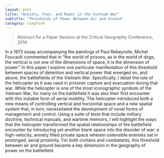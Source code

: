 ```yaml
---
layout: post
title: "Anxiety, Fear, and Rumor in the Vietnam War"
subtitle: "Thresholds of Power Between Air and Ground"
category: longform
---
```


> Abstract for a Paper Session at the Critical Geography Conference, 2014


In a 1973 essay accompanying the paintings of Paul Rebeyrolle, Michel Foucault commented that in “the world of prisons, as in the world of dogs, the vertical is not one of the dimensions of space, it is the dimension of power.” In this paper I explore one particular manifestation of this threshold between spaces of detention and vertical power that emerged on, and above, the battlefields of the Vietnam War. Specifically, I detail the role of the helicopter as it was used in prisoner capture and evacuation during that war. While the helicopter is one of the most iconographic symbols of the Vietnam War, for many on the battlefield it was also their first encounter with this instable form of aerial mobility. The helicopter introduced both a new means of controlling vertical and horizontal space and a new spatial system that, in turn, necessitated the development of novel forms of management and control. Using a suite of texts that include military doctrine, technical manuals, and wartime memoirs, I will highlight the ways that the helicopter transformed the spatial relationships of the battlefield encounter by introducing yet another blank space into the disorder of war: a high-velocity, anxiety filled private space wherein ostensible enemies sat in prolonged, aerial proximity. For both civilians and combatants, this threshold between air and ground became a key dimension in the geography of power on the battlefield.
